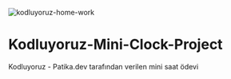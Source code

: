 ![kodluyoruz-home-work](https://user-images.githubusercontent.com/75756442/163356216-09dcc7a7-6ffb-4658-8f8d-85d4c0a2c6a9.gif)
# Kodluyoruz-Mini-Clock-Project
Kodluyoruz - Patika.dev tarafından verilen mini saat ödevi
